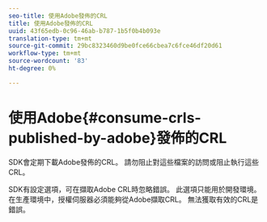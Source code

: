 ```yaml
---
seo-title: 使用Adobe發佈的CRL
title: 使用Adobe發佈的CRL
uuid: 43f65edb-0c96-46ab-b787-1b5f0b4b093e
translation-type: tm+mt
source-git-commit: 29bc8323460d9be0fce66cbea7c6fce46df20d61
workflow-type: tm+mt
source-wordcount: '83'
ht-degree: 0%

---
```



# 使用Adobe{#consume-crls-published-by-adobe}發佈的CRL

SDK會定期下載Adobe發佈的CRL。 請勿阻止對這些檔案的訪問或阻止執行這些CRL。

SDK有設定選項，可在擷取Adobe CRL時忽略錯誤。 此選項只能用於開發環境。 在生產環境中，授權伺服器必須能夠從Adobe擷取CRL。 無法獲取有效的CRL是錯誤。
